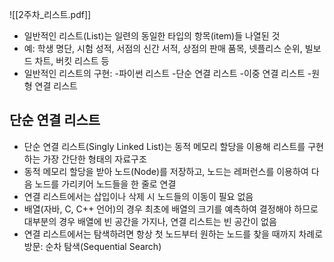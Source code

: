 ![[2주차_리스트.pdf]]
- 일반적인 리스트(List)는 일련의 동일한 타입의 항목(item)들 나열된 것 
- 예: 학생 명단, 시험 성적, 서점의 신간 서적, 상점의 판매 품목, 넷플리스 순위, 빌보드 차트, 버킷 리스트 등 
- 일반적인 리스트의 구현: 
-파이썬 리스트 
-단순 연결 리스트 
-이중 연결 리스트 
-원형 연결 리스트
## 단순 연결 리스트
- 단순 연결 리스트(Singly Linked List)는 동적 메모리 할당을 이용해 리스트를 구현하는 가장 간단한 형태의 자료구조
- 동적 메모리 할당을 받아 노드(Node)를 저장하고, 노드는 레퍼런스를 이용하여 다음 노드를 가리키어 노드들을 한 줄로 연결
- 연결 리스트에서는 삽입이나 삭제 시 노드들의 이동이 필요 없음
- 배열(자바, C, C++ 언어)의 경우 최초에 배열의 크기를 예측하여 결정해야 하므로 대부분의 경우 배열에 빈 공간을 가지나, 연결 리스트는 빈 공간이 없음
- 연결 리스트에서는 탐색하려면 항상 첫 노드부터 원하는 노드를 찾을 때까지 차례로 방문: 순차 탐색(Sequential Search)
